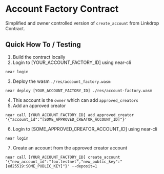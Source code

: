 # Account Factory Contract

Simplified and owner controlled version of `create_account` from Linkdrop Contract.

## Quick How To / Testing

1. Build the contract locally
2. Login to [YOUR_ACCOUNT_FACTORY_ID] using near-cli
```
near login
```
3. Deploy the wasm `./res/account_factory.wasm`
```
near deploy [YOUR_ACCOUNT_FACTORY_ID] ./res/account-factory.wasm
```
4. This account is the `owner` which can add `approved_creators`
5. Add an approved creator
```
near call [YOUR_ACCOUNT_FACTORY_ID] add_approved_creator '{"account_id":"[SOME_APPROVED_CREATOR_ACCOUNT_ID]"}'
```
6. Login to [SOME_APPROVED_CREATOR_ACCOUNT_ID] using near-cli
```
near login
```
7. Create an account from the approved creator account
```
near call [YOUR_ACCOUNT_FACTORY_ID] create_account '{"new_account_id":"foo.testnet","new_public_key":"[ed25519:SOME_PUBLIC_KEY]"}' --deposit=1
```
